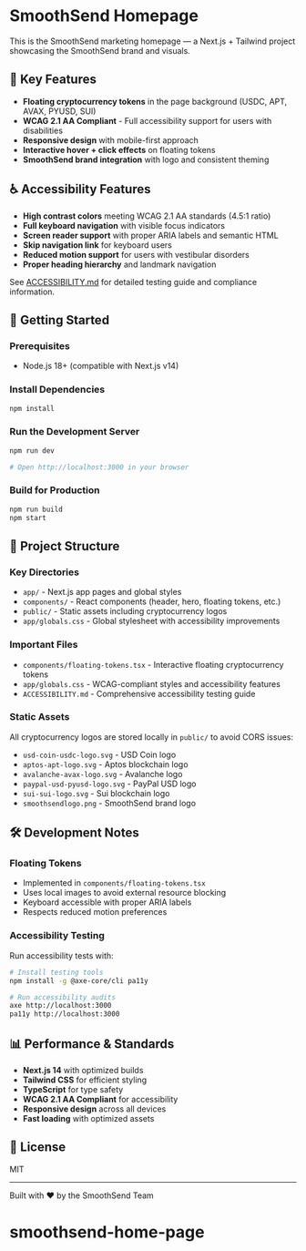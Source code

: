# SmoothSend Homepage

This is the SmoothSend marketing homepage — a Next.js + Tailwind project showcasing the SmoothSend brand and visuals.

## 🌟 Key Features
- **Floating cryptocurrency tokens** in the page background (USDC, APT, AVAX, PYUSD, SUI)
- **WCAG 2.1 AA Compliant** - Full accessibility support for users with disabilities
- **Responsive design** with mobile-first approach
- **Interactive hover + click effects** on floating tokens
- **SmoothSend brand integration** with logo and consistent theming

## ♿ Accessibility Features
- **High contrast colors** meeting WCAG 2.1 AA standards (4.5:1 ratio)
- **Full keyboard navigation** with visible focus indicators
- **Screen reader support** with proper ARIA labels and semantic HTML
- **Skip navigation link** for keyboard users
- **Reduced motion support** for users with vestibular disorders
- **Proper heading hierarchy** and landmark navigation

See [ACCESSIBILITY.md](./ACCESSIBILITY.md) for detailed testing guide and compliance information.

## 🚀 Getting Started

### Prerequisites
- Node.js 18+ (compatible with Next.js v14)

### Install Dependencies
```bash
npm install
```

### Run the Development Server
```bash
npm run dev

# Open http://localhost:3000 in your browser
```

### Build for Production
```bash
npm run build
npm start
```

## 📁 Project Structure

### Key Directories
- `app/` - Next.js app pages and global styles
- `components/` - React components (header, hero, floating tokens, etc.)
- `public/` - Static assets including cryptocurrency logos
- `app/globals.css` - Global stylesheet with accessibility improvements

### Important Files
- `components/floating-tokens.tsx` - Interactive floating cryptocurrency tokens
- `app/globals.css` - WCAG-compliant styles and accessibility features
- `ACCESSIBILITY.md` - Comprehensive accessibility testing guide

### Static Assets
All cryptocurrency logos are stored locally in `public/` to avoid CORS issues:
- `usd-coin-usdc-logo.svg` - USD Coin logo
- `aptos-apt-logo.svg` - Aptos blockchain logo
- `avalanche-avax-logo.svg` - Avalanche logo
- `paypal-usd-pyusd-logo.svg` - PayPal USD logo
- `sui-sui-logo.svg` - Sui blockchain logo
- `smoothsendlogo.png` - SmoothSend brand logo

## 🛠️ Development Notes

### Floating Tokens
- Implemented in `components/floating-tokens.tsx`
- Uses local images to avoid external resource blocking
- Keyboard accessible with proper ARIA labels
- Respects reduced motion preferences

### Accessibility Testing
Run accessibility tests with:
```bash
# Install testing tools
npm install -g @axe-core/cli pa11y

# Run accessibility audits
axe http://localhost:3000
pa11y http://localhost:3000
```

## 📊 Performance & Standards
- **Next.js 14** with optimized builds
- **Tailwind CSS** for efficient styling
- **TypeScript** for type safety
- **WCAG 2.1 AA Compliant** for accessibility
- **Responsive design** across all devices
- **Fast loading** with optimized assets

## 📄 License
MIT

---

Built with ❤️ by the SmoothSend Team
# smoothsend-home-page
